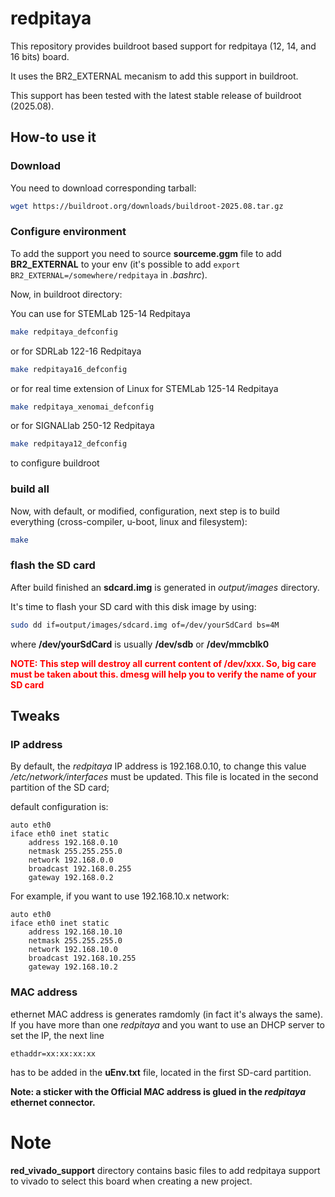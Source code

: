 # redpitaya

This repository provides buildroot based support for redpitaya (12, 14, and 16 bits) board.

It uses the BR2_EXTERNAL mecanism to add this support in buildroot.

This support has been tested with the latest stable release of buildroot (2025.08).

How-to use it
-------------
### Download
You need to download corresponding tarball:
```bash
wget https://buildroot.org/downloads/buildroot-2025.08.tar.gz
```

### Configure environment
To add the support you need to source **sourceme.ggm** file to add **BR2_EXTERNAL** to
your env (it's possible to add <code>export
BR2_EXTERNAL=/somewhere/redpitaya</code> in *.bashrc*).

Now, in buildroot directory:

You can use for STEMLab 125-14 Redpitaya
```bash
make redpitaya_defconfig
```
or for SDRLab 122-16 Redpitaya
```bash
make redpitaya16_defconfig
```
or for real time extension of Linux for STEMLab 125-14 Redpitaya
```bash
make redpitaya_xenomai_defconfig
```
or for SIGNALlab 250-12 Redpitaya
```bash
make redpitaya12_defconfig
```
to configure buildroot

### build all
Now, with default, or modified, configuration, next step is to build everything
(cross-compiler, u-boot, linux and filesystem):
```bash
make
```

### flash the SD card
After build finished an **sdcard.img** is generated in *output/images*
directory.

It's time to flash your SD card with this disk image by using:
```bash
sudo dd if=output/images/sdcard.img of=/dev/yourSdCard bs=4M
```
where **/dev/yourSdCard** is usually **/dev/sdb** or **/dev/mmcblk0**

<span style="color:red">**NOTE:
This step will destroy all current content of /dev/xxx. So, big care must be
taken about this. dmesg will help you to verify the name of your SD
card**</span>

Tweaks
------

### IP address
By default, the *redpitaya* IP address is 192.168.0.10, to change this value
*/etc/network/interfaces* must be updated. This file is located in the second
partition of the SD card;

default configuration is:
```
auto eth0
iface eth0 inet static
    address 192.168.0.10
    netmask 255.255.255.0
    network 192.168.0.0
    broadcast 192.168.0.255
    gateway 192.168.0.2

```

For example, if you want to use 192.168.10.x network:
```
auto eth0
iface eth0 inet static
    address 192.168.10.10
    netmask 255.255.255.0
    network 192.168.10.0
    broadcast 192.168.10.255
    gateway 192.168.10.2
```

### MAC address

ethernet MAC address is generates ramdomly (in fact it's always the same). If
you have more than one *redpitaya* and you want to use an DHCP server to set the IP,
the next line
```
ethaddr=xx:xx:xx:xx
```
has to be added in the **uEnv.txt** file, located in the first SD-card partition.

**Note: a sticker with the Official MAC address is glued in the *redpitaya*
ethernet connector.**

Note
====

**red_vivado_support** directory contains basic files to add redpitaya support
to vivado to select this board when creating a new project.
